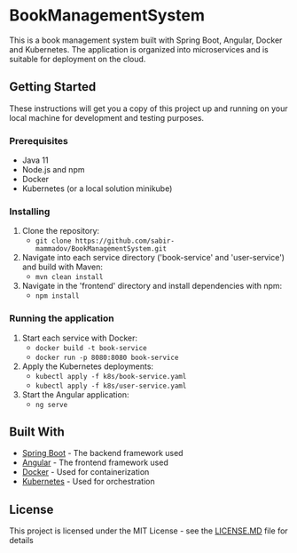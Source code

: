 # BookManagementSystem

This is a book management system built with Spring Boot, Angular, Docker and Kubernetes. The application is organized into microservices and is suitable for deployment on the cloud.

## Getting Started

These instructions will get you a copy of this project up and running on your local machine for development and testing purposes.

### Prerequisites

- Java 11
- Node.js and npm
- Docker
- Kubernetes (or a local solution minikube)

### Installing

1. Clone the repository:
   - `git clone https://github.com/sabir-mammadov/BookManagementSystem.git`
2. Navigate into each service directory ('book-service' and 'user-service') and build with Maven:
   - `mvn clean install`
3. Navigate in the 'frontend' directory and install dependencies with npm:
   - `npm install`

### Running the application

1. Start each service with Docker:
   - `docker build -t book-service`
   - `docker run -p 8080:8080 book-service`
2. Apply the Kubernetes deployments:
   - `kubectl apply -f k8s/book-service.yaml`
   - `kubectl apply -f k8s/user-service.yaml`
3. Start the Angular application:
   - `ng serve`

## Built With

- [Spring Boot](https://spring.io/projects/spring-boot) - The backend framework used
- [Angular](https://angular.io/) - The frontend framework used
- [Docker](https://www.docker.com/) - Used for containerization
- [Kubernetes](https://kubernetes.io/) - Used for orchestration

## License

This project is licensed under the MIT License -  see the [LICENSE.MD](LICENSE.MD) file for details
